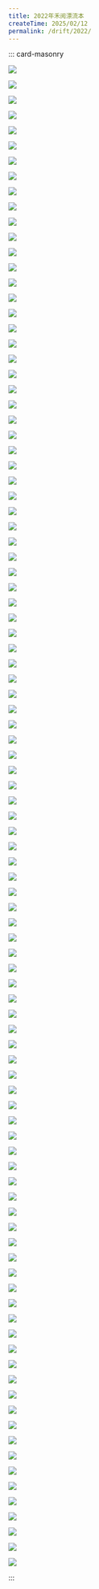 ```yaml
---
title: 2022年禾阅漂流本
createTime: 2025/02/12
permalink: /drift/2022/
---
```


::: card-masonry  

![](./2022年禾阅漂流本/1.jpg)

![](./2022年禾阅漂流本/2.jpg)

![](./2022年禾阅漂流本/3.jpg)

![](./2022年禾阅漂流本/4.jpg)

![](./2022年禾阅漂流本/5.jpg)

![](./2022年禾阅漂流本/6.jpg)

![](./2022年禾阅漂流本/7.jpg)

![](./2022年禾阅漂流本/8.jpg)

![](./2022年禾阅漂流本/9.jpg)

![](./2022年禾阅漂流本/10.jpg)

![](./2022年禾阅漂流本/11.jpg)

![](./2022年禾阅漂流本/12.jpg)

![](./2022年禾阅漂流本/13.jpg)

![](./2022年禾阅漂流本/14.jpg)

![](./2022年禾阅漂流本/15.jpg)

![](./2022年禾阅漂流本/16.jpg)

![](./2022年禾阅漂流本/17.jpg)

![](./2022年禾阅漂流本/18.jpg)

![](./2022年禾阅漂流本/19.jpg)

![](./2022年禾阅漂流本/20.jpg)

![](./2022年禾阅漂流本/21.jpg)

![](./2022年禾阅漂流本/22.jpg)

![](./2022年禾阅漂流本/23.jpg)

![](./2022年禾阅漂流本/24.jpg)

![](./2022年禾阅漂流本/25.jpg)

![](./2022年禾阅漂流本/26.jpg)

![](./2022年禾阅漂流本/27.jpg)

![](./2022年禾阅漂流本/28.jpg)

![](./2022年禾阅漂流本/29.jpg)

![](./2022年禾阅漂流本/30.jpg)

![](./2022年禾阅漂流本/31.jpg)

![](./2022年禾阅漂流本/32.jpg)

![](./2022年禾阅漂流本/33.jpg)

![](./2022年禾阅漂流本/34.jpg)

![](./2022年禾阅漂流本/35.jpg)

![](./2022年禾阅漂流本/36.jpg)

![](./2022年禾阅漂流本/37.jpg)

![](./2022年禾阅漂流本/38.jpg)

![](./2022年禾阅漂流本/39.jpg)

![](./2022年禾阅漂流本/40.jpg)

![](./2022年禾阅漂流本/41.jpg)

![](./2022年禾阅漂流本/42.jpg)

![](./2022年禾阅漂流本/43.jpg)

![](./2022年禾阅漂流本/44.jpg)

![](./2022年禾阅漂流本/45.jpg)

![](./2022年禾阅漂流本/46.jpg)

![](./2022年禾阅漂流本/47.jpg)

![](./2022年禾阅漂流本/48.jpg)

![](./2022年禾阅漂流本/49.jpg)

![](./2022年禾阅漂流本/50.jpg)

![](./2022年禾阅漂流本/51.jpg)

![](./2022年禾阅漂流本/52.jpg)

![](./2022年禾阅漂流本/53.jpg)

![](./2022年禾阅漂流本/54.jpg)

![](./2022年禾阅漂流本/55.jpg)

![](./2022年禾阅漂流本/56.jpg)

![](./2022年禾阅漂流本/57.jpg)

![](./2022年禾阅漂流本/58.jpg)

![](./2022年禾阅漂流本/59.jpg)

![](./2022年禾阅漂流本/60.jpg)

![](./2022年禾阅漂流本/61.jpg)

![](./2022年禾阅漂流本/62.jpg)

![](./2022年禾阅漂流本/63.jpg)

![](./2022年禾阅漂流本/64.jpg)

![](./2022年禾阅漂流本/65.jpg)

![](./2022年禾阅漂流本/66.jpg)

![](./2022年禾阅漂流本/67.jpg)

![](./2022年禾阅漂流本/68.jpg)

![](./2022年禾阅漂流本/69.jpg)

![](./2022年禾阅漂流本/70.jpg)

![](./2022年禾阅漂流本/71.jpg)

![](./2022年禾阅漂流本/72.jpg)

![](./2022年禾阅漂流本/73.jpg)

![](./2022年禾阅漂流本/74.jpg)

![](./2022年禾阅漂流本/75.jpg)

![](./2022年禾阅漂流本/76.jpg)

![](./2022年禾阅漂流本/77.jpg)

![](./2022年禾阅漂流本/78.jpg)

![](./2022年禾阅漂流本/79.jpg)

![](./2022年禾阅漂流本/80.jpg)

![](./2022年禾阅漂流本/81.jpg)

![](./2022年禾阅漂流本/82.jpg)

![](./2022年禾阅漂流本/83.jpg)

![](./2022年禾阅漂流本/84.jpg)

![](./2022年禾阅漂流本/85.jpg)

![](./2022年禾阅漂流本/86.jpg)

![](./2022年禾阅漂流本/87.jpg)

![](./2022年禾阅漂流本/88.jpg)

![](./2022年禾阅漂流本/89.jpg)

![](./2022年禾阅漂流本/90.jpg)

![](./2022年禾阅漂流本/91.jpg)

![](./2022年禾阅漂流本/92.jpg)

![](./2022年禾阅漂流本/93.jpg)

![](./2022年禾阅漂流本/94.jpg)

![](./2022年禾阅漂流本/95.jpg)

![](./2022年禾阅漂流本/96.jpg)

![](./2022年禾阅漂流本/97.jpg)

![](./2022年禾阅漂流本/98.jpg)

![](./2022年禾阅漂流本/99.jpg)

:::